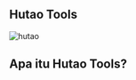 ## Hutao Tools
<img src="https://i.ibb.co.com/Nrbwr82/images-29-removebg-preview.png" alt="hutao"/>

## Apa itu Hutao Tools?
